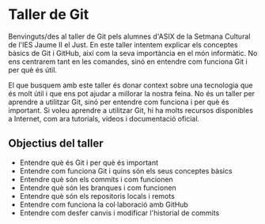 # Taller de Git

Benvinguts/des al taller de Git pels alumnes d'ASIX de la Setmana Cultural de l'IES Jaume II el Just. En este taller intentem explicar els conceptes bàsics de Git i GitHub, així com la seva importància en el món informàtic. No ens centrarem tant en les comandes, sinó en entendre com funciona Git i per què és útil.

El que busquem amb este taller és donar context sobre una tecnologia que és molt útil i que ens pot ajudar a millorar la nostra feina. No és un taller per aprendre a utilitzar Git, sinó per entendre com funciona i per què és important. Si voleu aprendre a utilitzar Git, hi ha molts recursos disponibles a Internet, com ara tutorials, vídeos i documentació oficial.

## Objectius del taller

- Entendre què és Git i per què és important
- Entendre com funciona Git i quins són els seus conceptes bàsics
- Entendre què són els commits i com funcionen
- Entendre què són les branques i com funcionen
- Entendre què són els repositoris locals i remots
- Entendre com funciona la col·laboració amb GitHub
- Entendre com desfer canvis i modificar l'historial de commits
